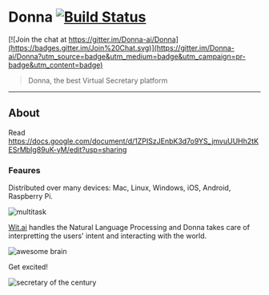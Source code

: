 # Donna [![Build Status](https://travis-ci.org/Donna-ai/Donna.svg?branch=master)](https://travis-ci.org/Donna-ai/Donna)

[![Join the chat at https://gitter.im/Donna-ai/Donna](https://badges.gitter.im/Join%20Chat.svg)](https://gitter.im/Donna-ai/Donna?utm_source=badge&utm_medium=badge&utm_campaign=pr-badge&utm_content=badge)
> Donna, the best Virtual Secretary platform

---

## About

Read https://docs.google.com/document/d/1ZPISzJEnbK3d7o9YS_jmvuUUHh2tKESrMbIg89uK-yM/edit?usp=sharing

### Feaures

Distributed over many devices: Mac, Linux, Windows, iOS, Android, Raspberry Pi.

![multitask](http://media.tumblr.com/tumblr_m5nqzwKwNe1r4l7pjo2_500.gif)

[Wit.ai](wit.ai) handles the Natural Language Processing and Donna takes care of interpretting the users' intent and interacting with the world.

![awesome brain](http://38.media.tumblr.com/06631ca9f96a3ff7e32d82d00f5eec33/tumblr_nkjwzjb93j1sryheco1_500.gif)

Get excited!

![secretary of the century](http://pbs.twimg.com/media/BASFEtUCIAMDZFt.jpg:large)
